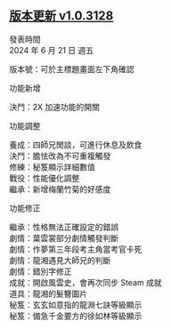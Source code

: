 ## [版本更新 v1.0.3128](https://store.steampowered.com/news/app/1859910/view/4204754268638299112?l=tchinese)

發表時間  
2024 年 6 月 21 日 週五

版本號：可於主標題畫面左下角確認

功能新增

決鬥：2X 加速功能的開關

功能調整

養成：四師兄閒談，可進行休息及飲食  
決鬥：膽怯改為不可重複觸發  
修練：秘笈顯示詳細數值  
戰役：性能優化調整  
繼承：新增梅蘭竹菊的好感度

功能修正

繼承：性格無法正確設定的錯誤  
劇情：葉雲裳部分劇情觸發判斷  
劇情：作夢第三年段考主角當考官卡死  
劇情：龍湘遇見大師兄的判斷  
劇情：錯別字修正  
成就：開啟風雲史，會再次同步 Steam 成就  
道具：龍湘的髮簪圖片  
秘笈：玄玄如意指的龍淵七訣等級顯示  
秘笈：備急千金要方的徐如林等級顯示  